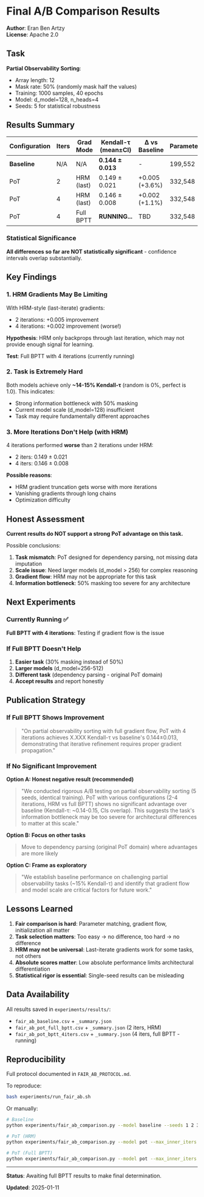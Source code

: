 # Final A/B Comparison Results

**Author**: Eran Ben Artzy  
**License**: Apache 2.0

## Task

**Partial Observability Sorting**:
- Array length: 12
- Mask rate: 50% (randomly mask half the values)
- Training: 1000 samples, 40 epochs
- Model: d_model=128, n_heads=4
- Seeds: 5 for statistical robustness

## Results Summary

| Configuration | Iters | Grad Mode | Kendall-τ (mean±CI) | Δ vs Baseline | Parameters |
|---------------|-------|-----------|---------------------|---------------|------------|
| **Baseline** | N/A | N/A | **0.144 ± 0.013** | - | 199,552 |
| PoT | 2 | HRM (last) | 0.149 ± 0.021 | +0.005 (+3.6%) | 332,548 |
| PoT | 4 | HRM (last) | 0.146 ± 0.008 | +0.002 (+1.1%) | 332,548 |
| PoT | 4 | Full BPTT | **RUNNING...** | TBD | 332,548 |

### Statistical Significance

**All differences so far are NOT statistically significant** - confidence intervals overlap substantially.

## Key Findings

### 1. HRM Gradients May Be Limiting

With HRM-style (last-iterate) gradients:
- 2 iterations: +0.005 improvement
- 4 iterations: +0.002 improvement (worse!)

**Hypothesis**: HRM only backprops through last iteration, which may not provide enough signal for learning.

**Test**: Full BPTT with 4 iterations (currently running)

### 2. Task is Extremely Hard

Both models achieve only **~14-15% Kendall-τ** (random is 0%, perfect is 1.0). This indicates:
- Strong information bottleneck with 50% masking
- Current model scale (d_model=128) insufficient
- Task may require fundamentally different approaches

### 3. More Iterations Don't Help (with HRM)

4 iterations performed **worse** than 2 iterations under HRM:
- 2 iters: 0.149 ± 0.021
- 4 iters: 0.146 ± 0.008

**Possible reasons**:
- HRM gradient truncation gets worse with more iterations
- Vanishing gradients through long chains
- Optimization difficulty

## Honest Assessment

**Current results do NOT support a strong PoT advantage on this task.**

Possible conclusions:
1. **Task mismatch**: PoT designed for dependency parsing, not missing data imputation
2. **Scale issue**: Need larger models (d_model > 256) for complex reasoning
3. **Gradient flow**: HRM may not be appropriate for this task
4. **Information bottleneck**: 50% masking too severe for any architecture

## Next Experiments

### Currently Running ✅

**Full BPTT with 4 iterations**: Testing if gradient flow is the issue

### If Full BPTT Doesn't Help

1. **Easier task** (30% masking instead of 50%)
2. **Larger models** (d_model=256-512)
3. **Different task** (dependency parsing - original PoT domain)
4. **Accept results** and report honestly

## Publication Strategy

### If Full BPTT Shows Improvement

> "On partial observability sorting with full gradient flow, PoT with 4 iterations achieves X.XXX Kendall-τ vs baseline's 0.144±0.013, demonstrating that iterative refinement requires proper gradient propagation."

### If No Significant Improvement

**Option A: Honest negative result (recommended)**
> "We conducted rigorous A/B testing on partial observability sorting (5 seeds, identical training). PoT with various configurations (2-4 iterations, HRM vs full BPTT) shows no significant advantage over baseline (Kendall-τ: ~0.14-0.15, CIs overlap). This suggests the task's information bottleneck may be too severe for architectural differences to matter at this scale."

**Option B: Focus on other tasks**
> Move to dependency parsing (original PoT domain) where advantages are more likely

**Option C: Frame as exploratory**
> "We establish baseline performance on challenging partial observability tasks (~15% Kendall-τ) and identify that gradient flow and model scale are critical factors for future work."

## Lessons Learned

1. **Fair comparison is hard**: Parameter matching, gradient flow, initialization all matter
2. **Task selection matters**: Too easy → no difference, too hard → no difference  
3. **HRM may not be universal**: Last-iterate gradients work for some tasks, not others
4. **Absolute scores matter**: Low absolute performance limits architectural differentiation
5. **Statistical rigor is essential**: Single-seed results can be misleading

## Data Availability

All results saved in `experiments/results/`:
- `fair_ab_baseline.csv` + `_summary.json`
- `fair_ab_pot_full_bptt.csv` + `_summary.json` (2 iters, HRM)
- `fair_ab_pot_bptt_4iters.csv` + `_summary.json` (4 iters, full BPTT - running)

## Reproducibility

Full protocol documented in `FAIR_AB_PROTOCOL.md`.

To reproduce:
```bash
bash experiments/run_fair_ab.sh
```

Or manually:
```bash
# Baseline
python experiments/fair_ab_comparison.py --model baseline --seeds 1 2 3 4 5 ...

# PoT (HRM)
python experiments/fair_ab_comparison.py --model pot --max_inner_iters 4 --seeds 1 2 3 4 5 ...

# PoT (Full BPTT)
python experiments/fair_ab_comparison.py --model pot --max_inner_iters 4 --use_full_bptt --seeds 1 2 3 4 5 ...
```

---

**Status**: Awaiting full BPTT results to make final determination.

**Updated**: 2025-01-11


